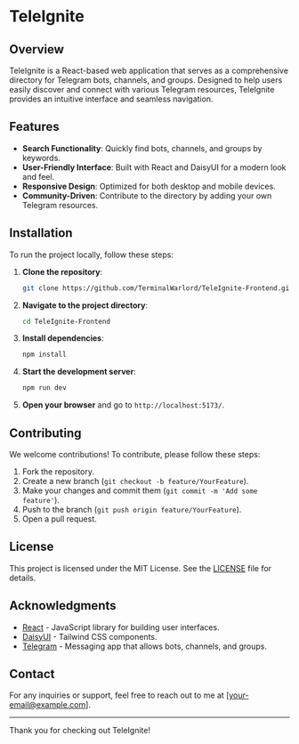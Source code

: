 # TeleIgnite

## Overview

TeleIgnite is a React-based web application that serves as a comprehensive directory for Telegram bots, channels, and groups. Designed to help users easily discover and connect with various Telegram resources, TeleIgnite provides an intuitive interface and seamless navigation.

## Features

- **Search Functionality**: Quickly find bots, channels, and groups by keywords.
- **User-Friendly Interface**: Built with React and DaisyUI for a modern look and feel.
- **Responsive Design**: Optimized for both desktop and mobile devices.
- **Community-Driven**: Contribute to the directory by adding your own Telegram resources.

## Installation

To run the project locally, follow these steps:

1. **Clone the repository**:

   ```bash
   git clone https://github.com/TerminalWarlord/TeleIgnite-Frontend.git
   ```

2. **Navigate to the project directory**:

   ```bash
   cd TeleIgnite-Frontend
   ```

3. **Install dependencies**:

   ```bash
   npm install
   ```

4. **Start the development server**:

   ```bash
   npm run dev
   ```

5. **Open your browser** and go to `http://localhost:5173/`.

## Contributing

We welcome contributions! To contribute, please follow these steps:

1. Fork the repository.
2. Create a new branch (`git checkout -b feature/YourFeature`).
3. Make your changes and commit them (`git commit -m 'Add some feature'`).
4. Push to the branch (`git push origin feature/YourFeature`).
5. Open a pull request.

## License

This project is licensed under the MIT License. See the [LICENSE](LICENSE) file for details.

## Acknowledgments

- [React](https://reactjs.org/) - JavaScript library for building user interfaces.
- [DaisyUI](https://daisyui.com/) - Tailwind CSS components.
- [Telegram](https://telegram.org/) - Messaging app that allows bots, channels, and groups.

## Contact

For any inquiries or support, feel free to reach out to me at [your-email@example.com].

---

Thank you for checking out TeleIgnite!
